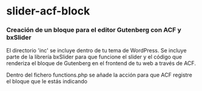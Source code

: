 # slider-acf-block

### Creación de un bloque para el editor Gutenberg con ACF y bxSlider
El directorio 'inc' se incluye dentro de tu tema de WordPress. Se incluye parte de la librería bxSlider para que funcione el slider y el código que renderiza el bloque de Gutenberg en el frontend de tu web a través de ACF.

Dentro del fichero functions.php se añade la acción para que ACF registre el bloque que le estás indicando
